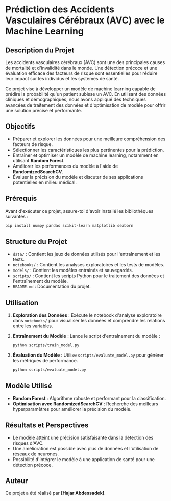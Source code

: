 # Prédiction des Accidents Vasculaires Cérébraux (AVC) avec le Machine Learning

## Description du Projet
Les accidents vasculaires cérébraux (AVC) sont une des principales causes de mortalité et d'invalidité dans le monde. Une détection précoce et une évaluation efficace des facteurs de risque sont essentielles pour réduire leur impact sur les individus et les systèmes de santé.

Ce projet vise à développer un modèle de machine learning capable de prédire la probabilité qu'un patient subisse un AVC. En utilisant des données cliniques et démographiques, nous avons appliqué des techniques avancées de traitement des données et d'optimisation de modèle pour offrir une solution précise et performante.

## Objectifs
- Préparer et explorer les données pour une meilleure compréhension des facteurs de risque.
- Sélectionner les caractéristiques les plus pertinentes pour la prédiction.
- Entraîner et optimiser un modèle de machine learning, notamment en utilisant **Random Forest**.
- Améliorer les performances du modèle à l'aide de **RandomizedSearchCV**.
- Évaluer la précision du modèle et discuter de ses applications potentielles en milieu médical.

## Prérequis
Avant d'exécuter ce projet, assure-toi d'avoir installé les bibliothèques suivantes :

```bash
pip install numpy pandas scikit-learn matplotlib seaborn
```

## Structure du Projet

- `data/` : Contient les jeux de données utilisés pour l'entraînement et les tests.
- `notebooks/` : Contient les analyses exploratoires et les tests de modèles.
- `models/` : Contient les modèles entrainés et sauvegardés.
- `scripts/` : Contient les scripts Python pour le traitement des données et l'entraînement du modèle.
- `README.md` : Documentation du projet.

## Utilisation
1. **Exploration des Données** :
   Exécute le notebook d'analyse exploratoire dans `notebooks/` pour visualiser les données et comprendre les relations entre les variables.

2. **Entraînement du Modèle** :
   Lance le script d'entraînement du modèle :
   
   ```bash
   python scripts/train_model.py
   ```

3. **Évaluation du Modèle** :
   Utilise `scripts/evaluate_model.py` pour générer les métriques de performance.
   
   ```bash
   python scripts/evaluate_model.py
   ```

## Modèle Utilisé
- **Random Forest** : Algorithme robuste et performant pour la classification.
- **Optimisation avec RandomizedSearchCV** : Recherche des meilleurs hyperparamètres pour améliorer la précision du modèle.

## Résultats et Perspectives
- Le modèle atteint une précision satisfaisante dans la détection des risques d'AVC.
- Une amélioration est possible avec plus de données et l'utilisation de réseaux de neurones.
- Possibilité d'intégrer le modèle à une application de santé pour une détection précoce.

## Auteur
Ce projet a été réalisé par
**[Hajar Abdessadek]**.

